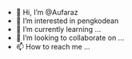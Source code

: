 - 👋 Hi, I’m @Aufaraz
- 👀 I’m interested in pengkodean 
- 🌱 I’m currently learning ...
- 💞️ I’m looking to collaborate on ...
- 📫 How to reach me ...

<!---
Aufaraz/Aufaraz is a ✨ special ✨ repository because its `README.md` (this file) appears on your GitHub profile.
You can click the Preview link to take a look at your changes.
--->
